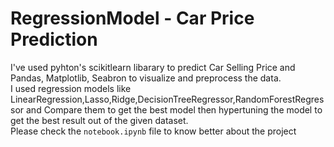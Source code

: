 # RegressionModel - Car Price Prediction
I've used pyhton's scikitlearn libarary to predict Car Selling Price and Pandas, Matplotlib, Seabron to visualize and preprocess the data.<br>
I used regression models like LinearRegression,Lasso,Ridge,DecisionTreeRegressor,RandomForestRegressor and Compare them to get the best model then hypertuning the model to get the best result out of the given dataset.<br>
Please check the `notebook.ipynb` file to know better about the project
